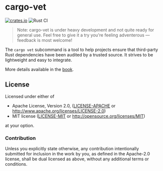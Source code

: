 # cargo-vet

[![crates.io](https://img.shields.io/crates/v/cargo-vet.svg)](https://crates.io/crates/cargo-vet)
![Rust CI](https://github.com/mozilla/cargo-vet/workflows/Rust%20CI/badge.svg?branch=main)

> Note: cargo-vet is under heavy development and not quite ready for general use. Feel free to give it a try you're feeling adventerous — feedback is most welcome!

The `cargo vet` subcommand is a tool to help projects ensure that third-party Rust dependencies have been audited by a trusted source. It strives to be lightweight and easy to integrate.

More details available in the [book](https://mozilla.github.io/cargo-vet/).

## License

Licensed under either of

 * Apache License, Version 2.0, ([LICENSE-APACHE](LICENSE-APACHE) or http://www.apache.org/licenses/LICENSE-2.0)
 * MIT license ([LICENSE-MIT](LICENSE-MIT) or http://opensource.org/licenses/MIT)

at your option.

### Contribution

Unless you explicitly state otherwise, any contribution intentionally submitted
for inclusion in the work by you, as defined in the Apache-2.0 license, shall be dual licensed as above, without any
additional terms or conditions.
